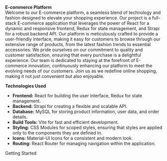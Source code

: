 <strong> E-commerce Platform </strong > <br>
Welcome to our E-commerce platform, a seamless blend of technology and fashion designed to elevate your shopping experience. Our project is a full-stack E-commerce application that leverages the power of React for a dynamic and responsive frontend, Redux for state management, and Strapi for a robust backend API. Our platform is meticulously crafted to provide a user-friendly interface, making it easy for customers to browse through our extensive range of products, from the latest fashion trends to essential accessories. We pride ourselves on our commitment to quality and customer satisfaction, ensuring that every purchase is a delightful experience. Our team is dedicated to staying at the forefront of E-commerce innovation, continuously enhancing our platform to meet the evolving needs of our customers. Join us as we redefine online shopping, making it not just convenient but also enjoyable.

<strong> Technologies Used </strong> <br>
<ul>
 <li><strong>Frontend:</strong> React for building the user interface, Redux for state management.</li>
 <li><strong>Backend:</strong> Strapi for creating a flexible and scalable API.</li>
 <li><strong>Database:</strong> MySQL for storing product information, user data, and order details.</li>
 <li><strong>Build Tools:</strong> Vite for fast and efficient development.</li>
 <li><strong>Styling:</strong> CSS Modules for scoped styles, ensuring that styles are applied only to the components they are defined in.</li>
 <li><strong>Icons:</strong> Material-UI Icons for a consistent and modern look.</li>
 <li><strong>Routing:</strong> React Router for managing navigation within the application.</li>
</ul>


Getting Started

